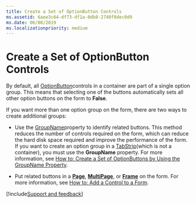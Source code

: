 ```yaml
---
title: Create a Set of OptionButton Controls
ms.assetid: 6aee3c64-df73-df1a-0db8-2740f8dec0d9
ms.date: 06/08/2019
ms.localizationpriority: medium
---
```



# Create a Set of OptionButton Controls

By default, all [OptionButton](../../../api/Outlook.optionbutton.md)controls in a container are part of a single option group. This means that selecting one of the buttons automatically sets all other option buttons on the form to **False**.

If you want more than one option group on the form, there are two ways to create additional groups:

- Use the [GroupName](../../../api/Outlook.optionbutton.groupname.md)property to identify related buttons. This method reduces the number of controls required on the form, which can reduce the hard disk space required and improve the performance of the form. If you want to create an option group in a [TabStrip](../../../api/Outlook.tabstrip.md)(which is not a container), you must use the **GroupName** property. For more information, see [How to: Create a Set of OptionButtons by Using the GroupName Property](create-a-set-of-optionbuttons-by-using-the-groupname-property.md).
    
- Put related buttons in a **[Page](../../../api/Outlook.page.md)**, **[MultiPage](../../../api/Outlook.multipage.md)**, or **[Frame](../../../api/Outlook.frame.md)** on the form. For more information, see [How to: Add a Control to a Form](add-a-control-to-a-form.md).

[!include[Support and feedback](~/includes/feedback-boilerplate.md)]
